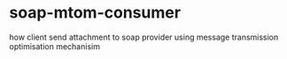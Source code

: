 # soap-mtom-consumer
how client send attachment to soap provider using message transmission optimisation mechanisim
